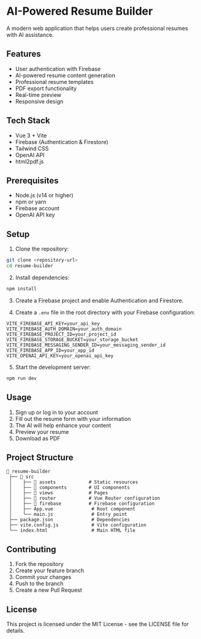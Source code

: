 # AI-Powered Resume Builder

A modern web application that helps users create professional resumes with AI assistance.

## Features

- User authentication with Firebase
- AI-powered resume content generation
- Professional resume templates
- PDF export functionality
- Real-time preview
- Responsive design

## Tech Stack

- Vue 3 + Vite
- Firebase (Authentication & Firestore)
- Tailwind CSS
- OpenAI API
- html2pdf.js

## Prerequisites

- Node.js (v14 or higher)
- npm or yarn
- Firebase account
- OpenAI API key

## Setup

1. Clone the repository:
```bash
git clone <repository-url>
cd resume-builder
```

2. Install dependencies:
```bash
npm install
```

3. Create a Firebase project and enable Authentication and Firestore.

4. Create a `.env` file in the root directory with your Firebase configuration:
```
VITE_FIREBASE_API_KEY=your_api_key
VITE_FIREBASE_AUTH_DOMAIN=your_auth_domain
VITE_FIREBASE_PROJECT_ID=your_project_id
VITE_FIREBASE_STORAGE_BUCKET=your_storage_bucket
VITE_FIREBASE_MESSAGING_SENDER_ID=your_messaging_sender_id
VITE_FIREBASE_APP_ID=your_app_id
VITE_OPENAI_API_KEY=your_openai_api_key
```

5. Start the development server:
```bash
npm run dev
```

## Usage

1. Sign up or log in to your account
2. Fill out the resume form with your information
3. The AI will help enhance your content
4. Preview your resume
5. Download as PDF

## Project Structure

```
📂 resume-builder  
 ├── 📂 src  
 │    ├── 📂 assets            # Static resources
 │    ├── 📂 components        # UI components
 │    ├── 📂 views             # Pages
 │    ├── 📂 router            # Vue Router configuration
 │    ├── 📂 firebase          # Firebase configuration
 │    ├── App.vue              # Root component
 │    └── main.js              # Entry point
 ├── package.json              # Dependencies
 ├── vite.config.js            # Vite configuration
 └── index.html                # Main HTML file
```

## Contributing

1. Fork the repository
2. Create your feature branch
3. Commit your changes
4. Push to the branch
5. Create a new Pull Request

## License

This project is licensed under the MIT License - see the LICENSE file for details.
